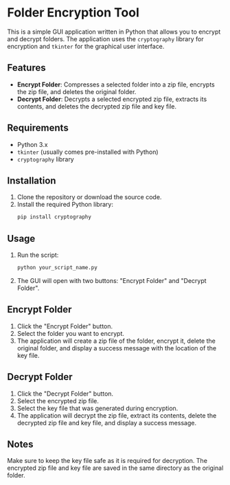 # Folder Encryption Tool

This is a simple GUI application written in Python that allows you to encrypt and decrypt folders. The application uses the `cryptography` library for encryption and `tkinter` for the graphical user interface.

## Features


- **Encrypt Folder**: Compresses a selected folder into a zip file, encrypts the zip file, and deletes the original folder.
- **Decrypt Folder**: Decrypts a selected encrypted zip file, extracts its contents, and deletes the decrypted zip file and key file.

## Requirements

- Python 3.x
- `tkinter` (usually comes pre-installed with Python)
- `cryptography` library

## Installation

1. Clone the repository or download the source code.
2. Install the required Python library:
   ```bash
   pip install cryptography

## Usage
1. Run the script:
   ```bash
   python your_script_name.py

2. The GUI will open with two buttons: "Encrypt Folder" and "Decrypt Folder".

## Encrypt Folder

1. Click the "Encrypt Folder" button.
2. Select the folder you want to encrypt.
3. The application will create a zip file of the folder, encrypt it, delete the original folder, and display a success message with the location of the key file.

## Decrypt Folder

1. Click the "Decrypt Folder" button.
2. Select the encrypted zip file.
3. Select the key file that was generated during encryption.
4. The application will decrypt the zip file, extract its contents, delete the decrypted zip file and key file, and display a success message.

## Notes
Make sure to keep the key file safe as it is required for decryption.
The encrypted zip file and key file are saved in the same directory as the original folder.

